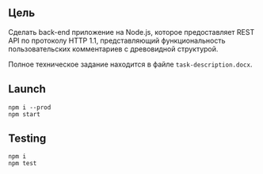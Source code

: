 ## Цель
Сделать back-end приложение на Node.js, которое предоставляет REST API по протоколу HTTP 1.1, представляющий функциональность пользовательских комментариев с древовидной структурой. 

Полное техническое задание находится в файле `task-description.docx`.

## Launch
```
npm i --prod
npm start
```

## Testing
```
npm i
npm test
```
